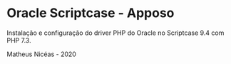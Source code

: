 # Oracle Scriptcase - Apposo

Instalação e configuração do driver PHP do Oracle no Scriptcase 9.4 com PHP 7.3.

Matheus Nicéas - 2020
